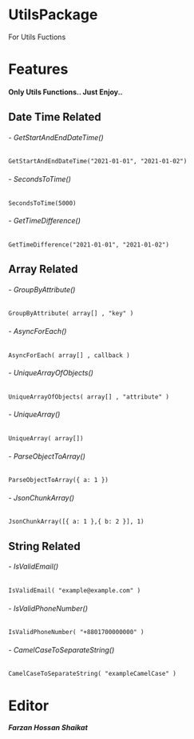 # UtilsPackage

For Utils Fuctions

# Features

#### Only Utils Functions.. Just Enjoy..

## Date Time Related

###### - GetStartAndEndDateTime()

    GetStartAndEndDateTime("2021-01-01", "2021-01-02")

###### - SecondsToTime()

    SecondsToTime(5000)

###### - GetTimeDifference()

    GetTimeDifference("2021-01-01", "2021-01-02")

## Array Related

###### - GroupByAttribute()

    GroupByAttribute( array[] , "key" )

###### - AsyncForEach()

    AsyncForEach( array[] , callback )

###### - UniqueArrayOfObjects()

    UniqueArrayOfObjects( array[] , "attribute" )

###### - UniqueArray()

    UniqueArray( array[])

###### - ParseObjectToArray()

    ParseObjectToArray({ a: 1 })

###### - JsonChunkArray()

    JsonChunkArray([{ a: 1 },{ b: 2 }], 1)

## String Related

###### - IsValidEmail()

    IsValidEmail( "example@example.com" )

###### - IsValidPhoneNumber()

    IsValidPhoneNumber( "+8801700000000" )

###### - CamelCaseToSeparateString()

    CamelCaseToSeparateString( "exampleCamelCase" )

# Editor

**_Farzan Hossan Shaikat_**
